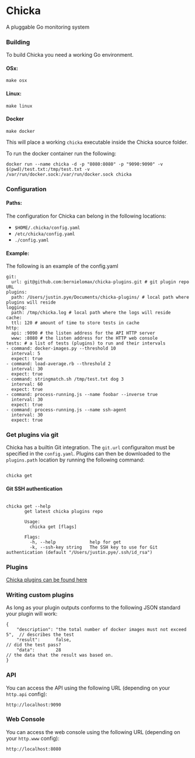 # Chicka
A pluggable Go monitoring system

### Building

To build Chicka you need a working Go environment.

#### OSx:

``` 
make osx
```

#### Linux:

``` 
make linux
```

#### Docker

``` 
make docker
```

This will place a working `chicka` executable inside the Chicka source folder.

To run the docker container run the following:

``` 
docker run --name chicka -d -p "8080:8080" -p "9090:9090" -v $(pwd)/test.txt:/tmp/test.txt -v /var/run/docker.sock:/var/run/docker.sock chicka

```

### Configuration

#### Paths:

The configuration for Chicka can belong in the following locations:

* `$HOME/.chicka/config.yaml`
* `/etc/chicka/config.yaml`
* `./config.yaml`

#### Example:

The following is an example of the config.yaml

```
git:
  url: git@github.com:bernielomax/chicka-plugins.git # git plugin repo URL
plugins:
  path: /Users/justin.pye/Documents/chicka-plugins/ # local path where plugins will reside
logging:
  path: /tmp/chicka.log # local path where the logs will reside
cache:
  ttl: 120 # amount of time to store tests in cache
http:
  api: :9090 # the listen address for the API HTTP server
  www: :8080 # the listen address for the HTTP web console
tests: # a list of tests (plugins) to run and their intervals
- command: docker-images.py --threshold 10
  interval: 5
  expect: true
- command: load-average.rb --threshold 2
  interval: 30
  expect: true
- command: stringmatch.sh /tmp/test.txt dog 3
  interval: 60 
  expect: true
- command: process-running.js --name foobar --inverse true
  interval: 30 
  expect: true
- command: process-running.js --name ssh-agent
  interval: 30
  expect: true

```

### Get plugins via git

Chicka has a builtin Git integration. The `git.url` configuraiton must be specified in the `config.yaml`. Plugins can then be downloaded to the `plugins.path` location by running the following command:

```
 
chicka get

```

#### Git SSH authentication

```

chicka get --help
       get latest chicka plugins repo
       
       Usage:
         chicka get [flags]
       
       Flags:
         -h, --help             help for get
         -k, --ssh-key string   The SSH key to use for Git authentication (default "/Users/justin.pye/.ssh/id_rsa")

```

### Plugins

[Chicka plugins can be found here](https://github.com/bernielomax/chicka-plugins)

### Writing custom plugins

As long as your plugin outputs conforms to the following JSON standard your plugin will work:

```
{
    "description": "the total number of docker images must not exceed 5",  // describes the test
    "result":      false,                                                  // did the test pass?
    "data":        28                                                      // the data that the result was based on.
}
```

### API


You can access the API using the following URL (depending on your `http.api` config):

``` 
http://localhost:9090
```

### Web Console


You can access the web console using the following URL (depending on your `http.www` config):

``` 
http://localhost:8080
```
